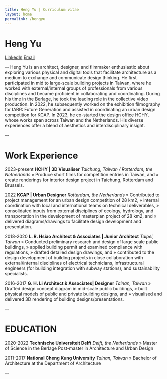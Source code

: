 ```yaml
---
title: Heng Yu | Curriculum vitae
layout: home
permalink: /hengyu
---
```


# Heng Yu

[LinkedIn](linkedin.com/in/hngy/)
[Email](h.yu@hchy.tw)

--
Heng Yu is an architect, designer, and filmmaker enthusiastic about exploring various physical and digital tools that facilitate architecture as a medium to exchange and communicate design thinking. He first participated in mid to large-scale building projects in Taiwan, where he worked with external/internal groups of professionals from various disciplines and became proficient in collaborating and coordinating. During his time in the Berlage, he took the leading role in the collective video production. In 2022, he subsequently worked on the exhibition filmography for IABR: Future Generation and assisted in coordinating an urban design competition for KCAP. In 2023, he co-started the design office HCHY, whose works span across Taiwan and the Netherlands. His diverse experiences offer a blend of aesthetics and interdisciplinary insight.

--

# Work Experience

2023-present
**HCHY | 3D Visualiser**
_Taichung, Taiwan / Rotterdam, the Netherlands_
» Produce short films for competition entries in Taiwan, and
» create renderings for interior design project in Taichung, Rotterdam and Brussels.

2022
**KCAP | Urban Designer**
_Rotterdam, the Netherlands_
» Contributed to project management for an urban design competition of 28 km2,
» internal coordination with local and international teams on technical deliverables,
» consolidated inputs from external disciplines of ecology, hydrology, and transportation in the development of masterplan project of 28 km2, and
» delivered diagrams/drawings to facilitate design development and presentation.

2018-2020
**L. R. Hsiao Architect & Associates | Junior Architect**
_Taipei, Taiwan_
» Conducted preliminary research and design of large scale public buildings,
» applied building permit and examined compliance with regulations,
» drafted detailed design drawings, and
» contributed to the design development of building projects in close collaboration with external/internal disciplines of electrical technicians, infrastructural engineers (for building integration with subway stations), and sustainability specialists.

2016-2017
**G. H. Li Architect & Associates| Designer**
_Tainan, Taiwan_
» Drafted design concept diagram in mid-scale public buildings,
» built physical models of public and private building designs, and
» visualised and delivered 3D rendering of building designs/presentations.

--

# EDUCATION

2020-2022
**Technische Universiteit Delft**
_Delft, the Netherlands_
» Master of Science in the Berlage Post-master in Architecture and Urban Design

2011-2017
**National Cheng Kung University**
_Tainan, Taiwan_
» Bachelor of Architecture at the Department of Architecture

--
